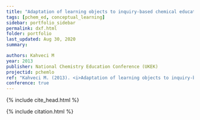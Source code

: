```yaml
---
title: "Adaptation of learning objects to inquiry-based chemical education: Phase diagrams"
tags: [pchem_ed, conceptual_learning]
sidebar: portfolio_sidebar
permalink: dxf.html
folder: portfolio
last_updated: Aug 30, 2020
summary:

authors: Kahveci M
year: 2013
publisher: National Chemistry Education Conference (UKEK)
projectid: pchemlo
ref: "Kahveci M. (2013). <i>Adaptation of learning objects to inquiry-based chemical education: Phase diagrams</i>. Paper presented at the National Chemistry Education Conference (UKEK). Karadeniz Technical University, Trabzon, Turkey. September 5 - 7, 2013."
conference: true
---
```


{% include cite_head.html %}

{% include citation.html %}
